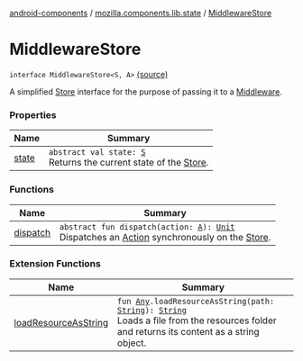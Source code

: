 [android-components](../../index.md) / [mozilla.components.lib.state](../index.md) / [MiddlewareStore](./index.md)

# MiddlewareStore

`interface MiddlewareStore<S, A>` [(source)](https://github.com/mozilla-mobile/android-components/blob/master/components/lib/state/src/main/java/mozilla/components/lib/state/Middleware.kt#L23)

A simplified [Store](../-store/index.md) interface for the purpose of passing it to a [Middleware](../-middleware.md).

### Properties

| Name | Summary |
|---|---|
| [state](state.md) | `abstract val state: `[`S`](index.md#S)<br>Returns the current state of the [Store](../-store/index.md). |

### Functions

| Name | Summary |
|---|---|
| [dispatch](dispatch.md) | `abstract fun dispatch(action: `[`A`](index.md#A)`): `[`Unit`](https://kotlinlang.org/api/latest/jvm/stdlib/kotlin/-unit/index.html)<br>Dispatches an [Action](../-action.md) synchronously on the [Store](../-store/index.md). |

### Extension Functions

| Name | Summary |
|---|---|
| [loadResourceAsString](../../mozilla.components.support.test.file/kotlin.-any/load-resource-as-string.md) | `fun `[`Any`](https://kotlinlang.org/api/latest/jvm/stdlib/kotlin/-any/index.html)`.loadResourceAsString(path: `[`String`](https://kotlinlang.org/api/latest/jvm/stdlib/kotlin/-string/index.html)`): `[`String`](https://kotlinlang.org/api/latest/jvm/stdlib/kotlin/-string/index.html)<br>Loads a file from the resources folder and returns its content as a string object. |
